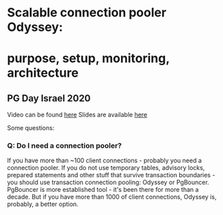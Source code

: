 # Scalable connection pooler Odyssey:
# purpose, setup, monitoring, architecture
## PG Day Israel 2020

Video can be found [here](https://yadi.sk/i/vunlsW1ip5m8FA)
Slides are available [here](https://yadi.sk/i/DmVlODzv23mBDA)

Some questions:
### Q: Do I need a connection pooler?
If you have more than ~100 client connections - probably you need a connection pooler.
If you do not use temporary tables, advisory locks, prepared statements and other stuff that survive transaction boundaries - you should use transaction connection pooling: Odyssey or PgBouncer.
PgBouncer is more established tool - it's been there for more than a decade.
But if you have more than 1000 of client connections, Odyssey is, probably, a better option.
